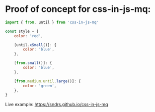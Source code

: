 # Proof of concept for css-in-js-mq:

```js
import { from, until } from 'css-in-js-mq'

const style = {
	color: 'red',

	[until.xSmall()]: {
		color: 'blue',
	},

	[from.small()]: {
		color: 'blue',
	},

	[from.medium.until.large()]: {
		color: 'green',
	},
}
```

Live example: https://sndrs.github.io/css-in-js-mq
